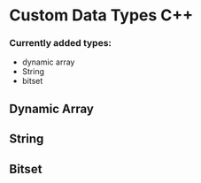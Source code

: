 # Custom Data Types C++

<h3>Currently added types:</h3>

- dynamic array
- String
- bitset

<h2>Dynamic Array</h2>

<h2>String</h2>

<h2>Bitset</h2>